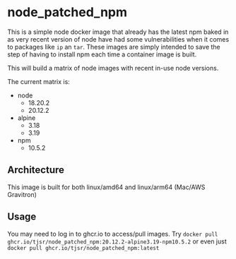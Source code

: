 # node_patched_npm

This is a simple node docker image that already has the latest npm baked in as very recent version of node have had some vulnerabilities when it comes to packages like `ip` an `tar`.  These images are simply intended to save the step of having to install npm each time a container image is built.

This will build a matrix of node images with recent in-use node versions.

The current matrix is:

- node
  + 18.20.2
  + 20.12.2
- alpine
  + 3.18
  + 3.19
- npm
  + 10.5.2

## Architecture

This image is built for both linux/amd64 and linux/arm64 (Mac/AWS Gravitron)

## Usage

You may need to log in to ghcr.io to access/pull images.  Try `docker pull ghcr.io/tjsr/node_patched_npm:20.12.2-alpine3.19-npm10.5.2` or even just
`docker pull ghcr.io/tjsr/node_patched_npm:latest`
